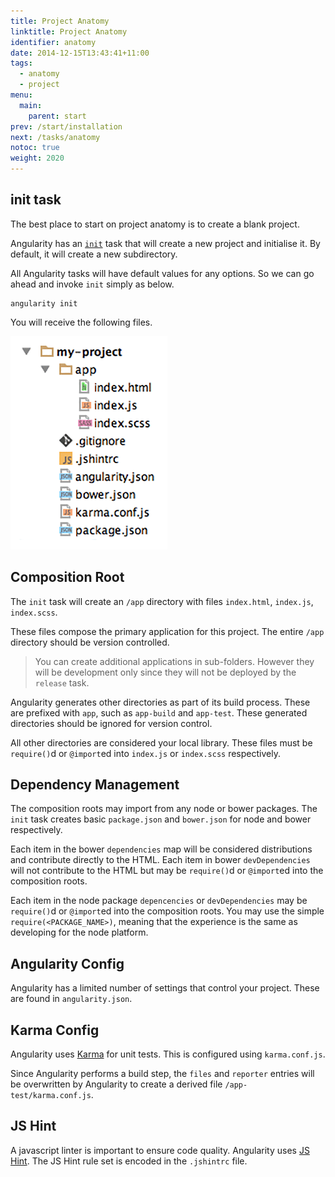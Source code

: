 ```yaml
---
title: Project Anatomy
linktitle: Project Anatomy
identifier: anatomy
date: 2014-12-15T13:43:41+11:00
tags:
  - anatomy
  - project
menu:
  main:
    parent: start
prev: /start/installation
next: /tasks/anatomy
notoc: true
weight: 2020
---
```


## init task ##

The best place to start on project anatomy is to create a blank project.

Angularity has an [`init`](/tasks/init) task that will create a new project and initialise it. By default, it will
create a new subdirectory.

All Angularity tasks will have default values for any options. So we can go ahead and invoke `init` simply as below.

```
angularity init
```

You will receive the following files.

![new project directory](/img/anatomy-directory.png)

## Composition Root ##

The `init` task will create an `/app` directory with files `index.html`, `index.js`, `index.scss`.

These files compose the primary application for this project. The entire `/app` directory should be version controlled.

> You can create additional applications in sub-folders. However they will be development only since they will
 not be deployed by the `release` task.

Angularity generates other directories as part of its build process. These are prefixed with `app`, such as `app-build`
and `app-test`. These generated directories should be ignored for version control.

All other directories are considered your local library. These files must be `require()`d or `@import`ed into `index.js`
or `index.scss` respectively.

## Dependency Management ##

The composition roots may import from any node or bower packages. The `init` task creates basic `package.json` and
`bower.json` for node and bower respectively.

Each item in the bower `dependencies` map will be considered distributions and contribute directly to the HTML. Each
item in bower `devDependencies` will not contribute to the HTML but may be `require()`d or `@import`ed into the
composition roots.

Each item in the node package `depencencies` or `devDependencies` may be `require()`d or `@import`ed into the
composition roots. You may use the simple `require(<PACKAGE_NAME>)`, meaning that the experience is the same as
developing for the node platform.

## Angularity Config ##

Angularity has a limited number of settings that control your project. These are found in `angularity.json`.

## Karma Config ##

Angularity uses [Karma](http://karma-runner.github.io/) for unit tests. This is configured using `karma.conf.js`.

Since Angularity performs a build step, the `files` and `reporter` entries will be overwritten by Angularity to create a
derived file `/app-test/karma.conf.js`.

## JS Hint ##

A javascript linter is important to ensure code quality. Angularity uses [JS Hint](http://jshint.com/). The JS Hint
rule set is encoded in the `.jshintrc` file.